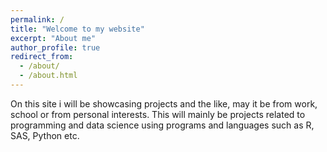 ```yaml
---
permalink: /
title: "Welcome to my website"
excerpt: "About me"
author_profile: true
redirect_from: 
  - /about/
  - /about.html
---
```


On this site i will be showcasing projects and the like, may it be from work, school or from personal interests.
This will mainly be projects related to programming and data science using programs and languages such as R, SAS, Python etc. 


